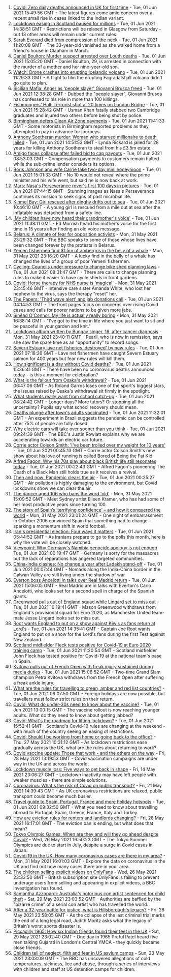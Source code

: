 1. [Covid: Zero daily deaths announced in UK for first time](https://www.bbc.co.uk/news/uk-57320320) - Tue, 01 Jun 2021 15:49:56 GMT - The latest figures come amid concern over a recent small rise in cases linked to the Indian variant.
2. [Lockdown easing in Scotland paused for millions](https://www.bbc.co.uk/news/uk-scotland-57315436) - Tue, 01 Jun 2021 14:38:51 GMT - Restrictions will be relaxed in Glasgow from Saturday - but 13 other areas will remain under current rules.
3. [Sarah Everard died from compression of the neck](https://www.bbc.co.uk/news/uk-england-london-57260746) - Tue, 01 Jun 2021 11:20:08 GMT - The 33-year-old vanished as she walked home from a friend's house in Clapham in March.
4. [Daniel Boulton: Murder suspect arrested over Louth deaths](https://www.bbc.co.uk/news/uk-england-lincolnshire-57318698) - Tue, 01 Jun 2021 15:05:20 GMT - Daniel Boulton, 29, is arrested in connection with the murder of a mother and her nine-year-old son.
5. [Watch: Drone crashes into erupting Icelandic volcano](https://www.bbc.co.uk/news/world-europe-57314928) - Tue, 01 Jun 2021 11:29:33 GMT - A flight to film the erupting Fagradalsfjall volcano didn't go quite to plan.
6. [Sicilian Mafia: Anger as 'people slayer' Giovanni Brusca freed](https://www.bbc.co.uk/news/world-europe-57317220) - Tue, 01 Jun 2021 12:38:28 GMT - Dubbed the "people slayer", Giovanni Brusca has confessed to his role in more than 100 killings.
7. [Fishmongers' Hall: Terrorist shot at 20 times on London Bridge](https://www.bbc.co.uk/news/uk-england-london-57286980) - Tue, 01 Jun 2021 15:28:42 GMT - Usman Khan fatally stabbed two Cambridge graduates and injured two others before being shot by police.
8. [Birmingham defers Clean Air Zone payments](https://www.bbc.co.uk/news/uk-england-birmingham-57314570) - Tue, 01 Jun 2021 11:41:33 GMT - Some motorists in Birmingham reported problems as they attempted to pay in advance for journeys.
9. [Anthony Sootheran murder: Woman who starved millionaire to death jailed](https://www.bbc.co.uk/news/uk-england-oxfordshire-57316940) - Tue, 01 Jun 2021 14:51:53 GMT - Lynda Rickard is jailed for 28 years for killing Anthony Sootheran to steal from his £3.5m estate.
10. [Amigo faces collapse after failed bid to cap payouts](https://www.bbc.co.uk/news/business-57314517) - Tue, 01 Jun 2021 08:53:03 GMT - Compensation payments to customers remain halted while the sub-prime lender considers its options.
11. [Boris Johnson and wife Carrie take two-day mini honeymoon](https://www.bbc.co.uk/news/uk-57321078) - Tue, 01 Jun 2021 15:01:33 GMT - No 10 would not reveal where the prime minister and his wife went, but said he is now back at work.
12. [Mars: Nasa's Perseverance rover's first 100 days in pictures](https://www.bbc.co.uk/news/in-pictures-57233756) - Tue, 01 Jun 2021 07:44:15 GMT - Stunning images as Nasa's Perseverance continues its mission to seek signs of past microbial life.
13. [Kinmel Bay: Girl rescued after dinghy drifts out to sea](https://www.bbc.co.uk/news/uk-wales-57317332) - Tue, 01 Jun 2021 10:46:10 GMT - A young girl is rescued from a mile out at sea after the inflatable was detached from a safety line.
14. ['My children have now heard their grandmother's voice'](https://www.bbc.co.uk/news/uk-57318454) - Tue, 01 Jun 2021 11:38:11 GMT - Ed Morrish heard his mother's voice for the first time in 15 years after finding an old voice message.
15. [Belarus: A climate of fear for opposition activists](https://www.bbc.co.uk/news/world-europe-57309939) - Mon, 31 May 2021 23:29:32 GMT - The BBC speaks to some of those whose lives have been changed forever by the protests in Belarus.
16. [Yemen fishermen find $1.5m of ambergris in the belly of a whale](https://www.bbc.co.uk/news/world-middle-east-57288265) - Mon, 31 May 2021 23:16:20 GMT - A lucky find in the belly of a whale has changed the lives of a group of poor Yemeni fishermen.
17. [Cycling: Councils under pressure to change bike shed planning laws](https://www.bbc.co.uk/news/uk-england-57159538) - Tue, 01 Jun 2021 08:31:47 GMT - There are calls to change planning rules to make it easier to have cycle sheds in front gardens.
18. [Covid: Horse therapy for NHS nurse is 'magical'](https://www.bbc.co.uk/news/uk-england-leicestershire-57248412) - Mon, 31 May 2021 23:45:46 GMT - Intensive care sister Amanda White, who lost her nephew to the virus, says the therapy "reset" her.
19. [The Papers: 'Third wave alert' and jab donations call](https://www.bbc.co.uk/news/blogs-the-papers-57311241) - Tue, 01 Jun 2021 04:14:53 GMT - The front pages focus on concerns over rising Covid cases and calls for poorer nations to be given more jabs.
20. [Sinéad O'Connor: My life is actually really boring](https://www.bbc.co.uk/news/entertainment-arts-57305364) - Mon, 31 May 2021 16:38:14 GMT - "I've got to the time in life where you just want to sit and be peaceful in your garden and knit."
21. [Lockdown album written by Bungay singer, 16, after cancer diagnosis](https://www.bbc.co.uk/news/uk-england-suffolk-57275893) - Mon, 31 May 2021 23:40:11 GMT - Pearll, who is now in remission, says she saw the spare time as an "opportunity" to record songs.
22. [Severn Estuary lave net fisheries 'destroyed' by new rules](https://www.bbc.co.uk/news/uk-wales-57281615) - Tue, 01 Jun 2021 07:18:26 GMT - Lave net fishermen have caught Severn Estuary salmon for 400 years but fear new rules will kill them.
23. [How significant is a day without Covid deaths?](https://www.bbc.co.uk/news/health-56604632) - Tue, 01 Jun 2021 15:36:41 GMT - There have been no coronavirus deaths announced today - is this a moment for celebration?
24. [What is the fallout from Osaka's withdrawal?](https://www.bbc.co.uk/sport/tennis/57311128) - Tue, 01 Jun 2021 06:47:06 GMT - As Roland Garros loses one of the sport's biggest stars, the issues raised by Osaka's withdrawal sit firmly in the spotlight.
25. [What students really want from school catch-up](https://www.bbc.co.uk/news/education-57246697) - Tue, 01 Jun 2021 08:24:42 GMT - Longer days? More tutors? Or stopping all the uncertainty? Pupils say what school recovery should mean.
26. [Deaths plunge after town's adults vaccinated](https://www.bbc.co.uk/news/world-latin-america-57309538) - Tue, 01 Jun 2021 11:32:01 GMT - An experiment in Brazil suggests the pandemic can be controlled after 75% of people are fully dosed.
27. [Why electric cars will take over sooner than you think](https://www.bbc.co.uk/news/business-57253947) - Tue, 01 Jun 2021 09:24:39 GMT - The BBC's Justin Rowlatt explains why we are accelerating towards an electric car future.
28. [Corrie actor Colson Smith: 'I've been trolled over my weight for 10 years'](https://www.bbc.co.uk/news/newsbeat-57234368) - Tue, 01 Jun 2021 00:45:13 GMT - Corrie actor Colson Smith's new show about his love of running is called Bored of Being the Fat Kid.
29. [Alfred Fagon: Why his 70s play about black British life still resonates today](https://www.bbc.co.uk/news/entertainment-arts-57176630) - Tue, 01 Jun 2021 00:22:43 GMT - Alfred Fagon's pioneering The Death of a Black Man still holds true as it receives a revival.
30. [Then and now: Pandemic clears the air](https://www.bbc.co.uk/news/science-environment-57149747) - Tue, 01 Jun 2021 00:25:27 GMT - Air pollution is highly damaging to the environment, but Covid lockdowns show we can clear the air.
31. [The dancer aged 106 who bans the word 'old'](https://www.bbc.co.uk/news/world-australia-57250509) - Mon, 31 May 2021 15:09:52 GMT - Meet Sydney artist Eileen Kramer, who has had some of her most productive years since turning 100.
32. [The story of Spain’s ‘terrifying confidence’ – and how it conquered the world](https://www.bbc.co.uk/sport/football/52707715) - Mon, 31 May 2021 23:01:24 GMT - One night of embarrassment in October 2006 convinced Spain that something had to change - sparking a momentum shift in world football.
33. [Iran's presidential election: Four ways it matters](https://www.bbc.co.uk/news/world-middle-east-57097664) - Tue, 01 Jun 2021 05:44:52 GMT - As Iranians prepare to go to the polls this month, here is why the vote will be closely watched.
34. [Viewpoint: Why Germany's Namibia genocide apology is not enough](https://www.bbc.co.uk/news/world-africa-57306144) - Tue, 01 Jun 2021 00:19:47 GMT - Germany is sorry for the massacres but the lack of reparations has angered targeted communities.
35. [China-India clashes: No change a year after Ladakh stand-off](https://www.bbc.co.uk/news/world-asia-57234024) - Tue, 01 Jun 2021 00:07:44 GMT - Nomads along the India-China border in the Galwan Valley are still living under the shadow of war.
36. [Everton boss Ancelotti in talks over Real Madrid return](https://www.bbc.co.uk/sport/football/57319559) - Tue, 01 Jun 2021 15:06:05 GMT - Real Madrid are in talks with Everton's Carlo Ancelotti, who looks set for a second spell in charge of the Spanish giants.
37. [Greenwood pulls out of England squad while Lingard set to miss out](https://www.bbc.co.uk/sport/football/57314442) - Tue, 01 Jun 2021 10:19:41 GMT - Mason Greenwood withdraws from England's provisional squad for Euro 2020, as Manchester United team-mate Jesse Lingard looks set to miss out.
38. [Root wants England to put on a show against Kiwis as fans return at Lord's](https://www.bbc.co.uk/sport/cricket/57321098) - Tue, 01 Jun 2021 14:35:41 GMT - Captain Joe Root wants England to put on a show for the Lord's fans during the first Test against New Zealand.
39. [Scotland midfielder Fleck tests positive for Covid-19 at Euro 2020 training camp](https://www.bbc.co.uk/sport/football/57315647) - Tue, 01 Jun 2021 11:20:54 GMT - Scotland midfielder John Fleck has tested positive for Covid-19 at the national team's base in Spain.
40. [Kvitova pulls out of French Open with freak injury sustained during media duties](https://www.bbc.co.uk/sport/tennis/57319108) - Tue, 01 Jun 2021 15:06:52 GMT - Two-time Grand Slam champion Petra Kvitova withdraws from the French Open after suffering a freak ankle injury.
41. [What are the rules for travelling to green, amber and red list countries?](https://www.bbc.co.uk/news/explainers-52544307) - Tue, 01 Jun 2021 09:07:50 GMT - Foreign holidays are now possible, but travellers must follow strict rules on their return.
42. [Covid: What do under-30s need to know about the vaccine?](https://www.bbc.co.uk/news/health-57273875) - Tue, 01 Jun 2021 13:00:15 GMT - The vaccine rollout is now reaching younger adults. What do they need to know about getting jabbed?
43. [Covid: What's the roadmap for lifting lockdown?](https://www.bbc.co.uk/news/explainers-52530518) - Tue, 01 Jun 2021 15:52:41 GMT - Scotland's Covid-19 rules are changing at the weekend - with much of the country seeing an easing of restrictions.
44. [Covid: Should I be working from home or going back to the office?](https://www.bbc.co.uk/news/business-52567567) - Thu, 27 May 2021 10:31:12 GMT - As lockdown restrictions ease gradually across the UK, what are the rules about returning to work?
45. [Covid vaccine update: Those that work - and the others on the way](https://www.bbc.co.uk/news/health-51665497) - Fri, 28 May 2021 13:19:53 GMT - Covid vaccination campaigns are under way in the UK and across the world.
46. [Lockdown muscle loss: Five ways to get back in shape](https://www.bbc.co.uk/news/uk-56887390) - Fri, 14 May 2021 23:06:27 GMT - Lockdown inactivity may have left people with weaker muscles - there are simple solutions.
47. [Coronavirus: What's the risk of Covid on public transport?](https://www.bbc.co.uk/news/health-51736185) - Fri, 21 May 2021 14:39:43 GMT - As UK coronavirus restrictions are relaxed, public transport could become much busier.
48. [Travel guide to Spain, Portugal, France and more holiday hotspots](https://www.bbc.co.uk/news/explainers-56997931) - Tue, 01 Jun 2021 09:32:50 GMT - What you need to know about travelling abroad to Portugal, Spain, Greece, France, Italy and Turkey.
49. [How are eviction rules for renters and landlords changing?](https://www.bbc.co.uk/news/explainers-53860154) - Fri, 28 May 2021 16:17:01 GMT - The eviction ban is ending, but what does that mean?
50. [Tokyo Olympic Games: When are they and will they go ahead despite Covid?](https://www.bbc.co.uk/news/world-asia-57240044) - Wed, 26 May 2021 16:50:23 GMT - The Tokyo Summer Olympics are due to start in July, despite a surge in Covid cases in Japan.
51. [Covid-19 in the UK: How many coronavirus cases are there in my area?](https://www.bbc.co.uk/news/uk-51768274) - Mon, 31 May 2021 16:01:03 GMT - Explore the data on coronavirus in the UK and find out how many cases there are in your area.
52. [The children selling explicit videos on OnlyFans](https://www.bbc.co.uk/news/uk-57255983) - Wed, 26 May 2021 23:33:50 GMT - British subscription site OnlyFans is failing to prevent underage users from selling and appearing in explicit videos, a BBC investigation has found.
53. [Samantha Azzopardi: Australia's notorious con artist sentenced for child theft](https://www.bbc.co.uk/news/world-australia-57284621) - Sat, 29 May 2021 23:03:52 GMT - Authorities are baffled by the "bizarre crime" of a serial con artist who has travelled the world.
54. [After a 32-year battle for justice, what is Hillsborough's legacy?](https://www.bbc.co.uk/news/uk-57281398) - Fri, 28 May 2021 23:58:05 GMT - As the collapse of the last criminal trial marks the end of a long legal road, Judith Moritz asks what the legacy of Britain’s worst sports disaster is.
55. [Piccadilly 1965: How six Indian friends found their feet in the UK](https://www.bbc.co.uk/news/stories-57285369) - Sat, 29 May 2021 23:02:40 GMT - One day in 1965 Praful Patel heard five men talking Gujarati in London's Central YMCA - they quickly became close friends.
56. [Children tell of neglect, filth and fear in US asylum camps](https://www.bbc.co.uk/news/world-us-canada-57149721) - Sun, 23 May 2021 23:03:09 GMT - The BBC has uncovered allegations of cold temperatures, sickness, lice and abuse, through a series of interviews with children and staff at US detention camps for children.
